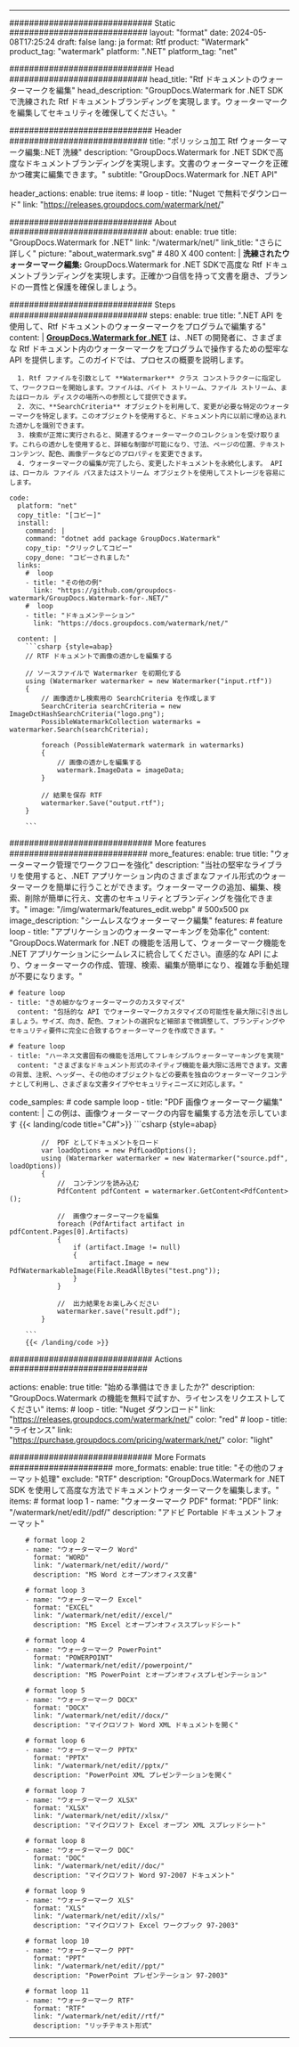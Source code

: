 
---
############################# Static ############################
layout: "format"
date:  2024-05-08T17:25:24
draft: false
lang: ja
format: Rtf
product: "Watermark"
product_tag: "watermark"
platform: ".NET"
platform_tag: "net"

############################# Head ############################
head_title: "Rtf ドキュメントのウォーターマークを編集"
head_description: "GroupDocs.Watermark for .NET SDKで洗練された Rtf ドキュメントブランディングを実現します。ウォーターマークを編集してセキュリティを確保してください。"

############################# Header ############################
title: "ポリッシュ加工 Rtf ウォーターマーク編集:.NET 洗練" 
description: "GroupDocs.Watermark for .NET SDKで高度なドキュメントブランディングを実現します。文書のウォーターマークを正確かつ確実に編集できます。"
subtitle: "GroupDocs.Watermark for .NET API" 

header_actions:
  enable: true
  items:
    #  loop
    - title: "Nuget で無料でダウンロード"
      link: "https://releases.groupdocs.com/watermark/net/"
      
############################# About ############################
about:
    enable: true
    title: "GroupDocs.Watermark for .NET"
    link: "/watermark/net/"
    link_title: "さらに詳しく"
    picture: "about_watermark.svg" # 480 X 400
    content: |
       **洗練されたウォーターマーク編集:** GroupDocs.Watermark for .NET SDKで高度な Rtf ドキュメントブランディングを実現します。正確かつ自信を持って文書を磨き、ブランドの一貫性と保護を確保しましょう。

############################# Steps ############################
steps:
    enable: true
    title: ".NET API を使用して、Rtf ドキュメントのウォーターマークをプログラムで編集する"
    content: |
      **[GroupDocs.Watermark for .NET](https://products.groupdocs.com/watermark/net/)** は、.NET の開発者に、さまざまな Rtf ドキュメント内のウォーターマークをプログラムで操作するための堅牢な API を提供します。このガイドでは、プロセスの概要を説明します。
      
      1. Rtf ファイルを引数として **Watermarker** クラス コンストラクターに指定して、ワークフローを開始します。ファイルは、バイト ストリーム、ファイル ストリーム、またはローカル ディスクの場所への参照として提供できます。
      2. 次に、**SearchCriteria** オブジェクトを利用して、変更が必要な特定のウォーターマークを特定します。このオブジェクトを使用すると、ドキュメント内に以前に埋め込まれた透かしを識別できます。
      3. 検索が正常に実行されると、関連するウォーターマークのコレクションを受け取ります。これらの透かしを使用すると、詳細な制御が可能になり、寸法、ページの位置、テキスト コンテンツ、配色、画像データなどのプロパティを変更できます。
      4. ウォーターマークの編集が完了したら、変更したドキュメントを永続化します。 API は、ローカル ファイル パスまたはストリーム オブジェクトを使用してストレージを容易にします。
   
    code:
      platform: "net"
      copy_title: "[コピー]"
      install:
        command: |
        command: "dotnet add package GroupDocs.Watermark"
        copy_tip: "クリックしてコピー"
        copy_done: "コピーされました"
      links:
        #  loop
        - title: "その他の例"
          link: "https://github.com/groupdocs-watermark/GroupDocs.Watermark-for-.NET/"
        #  loop
        - title: "ドキュメンテーション"
          link: "https://docs.groupdocs.com/watermark/net/"
          
      content: |
        ```csharp {style=abap}
        // RTF ドキュメントで画像の透かしを編集する

        // ソースファイルで Watermarker を初期化する
        using (Watermarker watermarker = new Watermarker("input.rtf"))
        {
            // 画像透かし検索用の SearchCriteria を作成します
            SearchCriteria searchCriteria = new ImageDctHashSearchCriteria("logo.png");
            PossibleWatermarkCollection watermarks = watermarker.Search(searchCriteria);

            foreach (PossibleWatermark watermark in watermarks)
            {
                // 画像の透かしを編集する
                watermark.ImageData = imageData;
            }

            // 結果を保存 RTF
            watermarker.Save("output.rtf");
        }
        
        ```     

############################# More features ############################
more_features:
  enable: true
  title: "ウォーターマーク管理でワークフローを強化"
  description: "当社の堅牢なライブラリを使用すると、.NET アプリケーション内のさまざまなファイル形式のウォーターマークを簡単に行うことができます。ウォーターマークの追加、編集、検索、削除が簡単に行え、文書のセキュリティとブランディングを強化できます。"
  image: "/img/watermark/features_edit.webp" # 500x500 px
  image_description: "シームレスなウォーターマーク編集"
  features:
    # feature loop
    - title: "アプリケーションのウォーターマーキングを効率化"
      content: "GroupDocs.Watermark for .NET の機能を活用して、ウォーターマーク機能を .NET アプリケーションにシームレスに統合してください。直感的な API により、ウォーターマークの作成、管理、検索、編集が簡単になり、複雑な手動処理が不要になります。"

    # feature loop
    - title: "きめ細かなウォーターマークのカスタマイズ"
      content: "包括的な API でウォーターマークカスタマイズの可能性を最大限に引き出しましょう。サイズ、向き、配色、フォントの選択など細部まで微調整して、ブランディングやセキュリティ要件に完全に合致するウォーターマークを作成できます。"

    # feature loop
    - title: "ハーネス文書固有の機能を活用してフレキシブルウォーターマーキングを実現"
      content: "さまざまなドキュメント形式のネイティブ機能を最大限に活用できます。文書の背景、注釈、ヘッダー、その他のオブジェクトなどの要素を独自のウォーターマークコンテナとして利用し、さまざまな文書タイプやセキュリティニーズに対応します。"
      
  code_samples:
    # code sample loop
    - title: "PDF 画像ウォーターマーク編集"
      content: |
        この例は、画像ウォーターマークの内容を編集する方法を示しています
        {{< landing/code title="C#">}}
        ```csharp {style=abap}
        
            //  PDF としてドキュメントをロード
            var loadOptions = new PdfLoadOptions();
            using (Watermarker watermarker = new Watermarker("source.pdf", loadOptions))
            {
                //  コンテンツを読み込む
                PdfContent pdfContent = watermarker.GetContent<PdfContent>();

                //  画像ウォーターマークを編集
                foreach (PdfArtifact artifact in pdfContent.Pages[0].Artifacts)
                {
                    if (artifact.Image != null)
                    {
                        artifact.Image = new PdfWatermarkableImage(File.ReadAllBytes("test.png"));
                    }
                }

                //  出力結果をお楽しみください
                watermarker.save("result.pdf");
            }

        ```
        {{< /landing/code >}}


############################# Actions ############################

actions:
  enable: true
  title: "始める準備はできましたか?"
  description: "GroupDocs.Watermark の機能を無料で試すか、ライセンスをリクエストしてください"
  items:
    #  loop
    - title: "Nuget ダウンロード"
      link: "https://releases.groupdocs.com/watermark/net/"
      color: "red"
        #  loop
    - title: "ライセンス"
      link: "https://purchase.groupdocs.com/pricing/watermark/net/"
      color: "light"


############################# More Formats #####################
more_formats:
    enable: true
    title: "その他のフォーマット処理"
    exclude: "RTF"
    description: "GroupDocs.Watermark for .NET SDK を使用して高度な方法でドキュメントウォーターマークを編集します。"
    items: 
        # format loop 1
        - name: "ウォーターマーク PDF"
          format: "PDF"
          link: "/watermark/net/edit//pdf/"
          description: "アドビ Portable ドキュメントフォーマット"

        # format loop 2
        - name: "ウォーターマーク Word"
          format: "WORD"
          link: "/watermark/net/edit//word/"
          description: "MS Word とオープンオフィス文書"
          
        # format loop 3
        - name: "ウォーターマーク Excel"
          format: "EXCEL"
          link: "/watermark/net/edit//excel/"
          description: "MS Excel とオープンオフィススプレッドシート"

        # format loop 4
        - name: "ウォーターマーク PowerPoint"
          format: "POWERPOINT"
          link: "/watermark/net/edit//powerpoint/"
          description: "MS PowerPoint とオープンオフィスプレゼンテーション"

        # format loop 5
        - name: "ウォーターマーク DOCX"
          format: "DOCX"
          link: "/watermark/net/edit//docx/"
          description: "マイクロソフト Word XML ドキュメントを開く"
          
        # format loop 6
        - name: "ウォーターマーク PPTX"
          format: "PPTX"
          link: "/watermark/net/edit//pptx/"
          description: "PowerPoint XML プレゼンテーションを開く"
          
        # format loop 7
        - name: "ウォーターマーク XLSX"
          format: "XLSX"
          link: "/watermark/net/edit//xlsx/"
          description: "マイクロソフト Excel オープン XML スプレッドシート"

        # format loop 8
        - name: "ウォーターマーク DOC"
          format: "DOC"
          link: "/watermark/net/edit//doc/"
          description: "マイクロソフト Word 97-2007 ドキュメント"

        # format loop 9
        - name: "ウォーターマーク XLS"
          format: "XLS"
          link: "/watermark/net/edit//xls/"
          description: "マイクロソフト Excel ワークブック 97-2003"

        # format loop 10
        - name: "ウォーターマーク PPT"
          format: "PPT"
          link: "/watermark/net/edit//ppt/"
          description: "PowerPoint プレゼンテーション 97-2003"

        # format loop 11
        - name: "ウォーターマーク RTF"
          format: "RTF"
          link: "/watermark/net/edit//rtf/"
          description: "リッチテキスト形式"

---